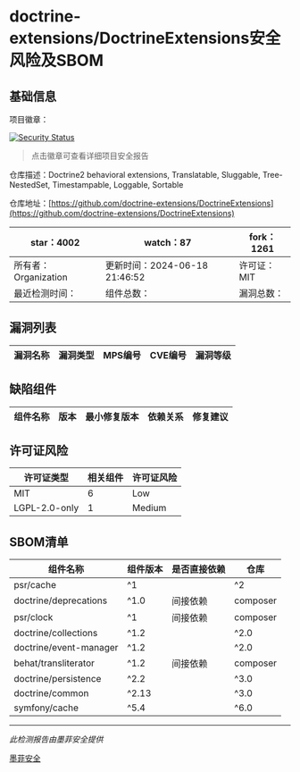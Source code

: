# doctrine-extensions/DoctrineExtensions安全风险及SBOM

## 基础信息

项目徽章：

[![Security Status](https://www.murphysec.com/platform3/v31/badge/1803146921198596096.svg)](https://www.murphysec.com/console/report/1757479317439643648/1803146921198596096)

> 点击徽章可查看详细项目安全报告

仓库描述：Doctrine2 behavioral extensions, Translatable, Sluggable, Tree-NestedSet, Timestampable, Loggable, Sortable

仓库地址：[https://github.com/doctrine-extensions/DoctrineExtensions](https://github.com/doctrine-extensions/DoctrineExtensions)

| star：4002 | watch：87 | fork：1261 |
| ----------- | -------------- | ------------ |
| 所有者：Organization | 更新时间：2024-06-18 21:46:52 | 许可证：MIT |
| 最近检测时间： | 组件总数： | 漏洞总数： |




## 漏洞列表

| 漏洞名称 | 漏洞类型 | MPS编号 | CVE编号 | 漏洞等级 |
| ------- | ------ | ------- | ------ | ----- |





## 缺陷组件

| 组件名称 | 版本 | 最小修复版本 | 依赖关系 | 修复建议 |
| -------- | ---- | ------------ | -------- | -------- |





## 许可证风险

| 许可证类型 | 相关组件 | 许可证风险 |
| ---------- | -------- | ---------- |
|MIT|6|Low|
|LGPL-2.0-only|1|Medium|




## SBOM清单

| 组件名称 | 组件版本 | 是否直接依赖 | 仓库 |
| -------- | -------- | ------------ | ---- |
|psr/cache|^1 || ^2 || ^3|间接依赖|composer|
|doctrine/deprecations|^1.0|间接依赖|composer|
|psr/clock|^1|间接依赖|composer|
|doctrine/collections|^1.2 || ^2.0|间接依赖|composer|
|doctrine/event-manager|^1.2 || ^2.0|间接依赖|composer|
|behat/transliterator|^1.2|间接依赖|composer|
|doctrine/persistence|^2.2 || ^3.0|间接依赖|composer|
|doctrine/common|^2.13 || ^3.0|间接依赖|composer|
|symfony/cache|^5.4 || ^6.0 || ^7.0|间接依赖|composer|


------

*此检测报告由墨菲安全提供*

[墨菲安全](www.murphysec.com)